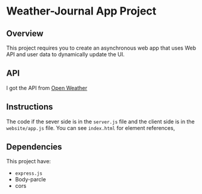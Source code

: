 # Weather-Journal App Project

## Overview
This project requires you to create an asynchronous web app that uses Web API and user data to dynamically update the UI.

## API

I got the API from [Open Weather](https://openweathermap.org/)

## Instructions
The code if the sever side is in the `server.js` file and the client side is in the `website/app.js` file. You can see `index.html` for element references, 

## Dependencies
This project have:

* `express.js`
* Body-parcle
* cors
